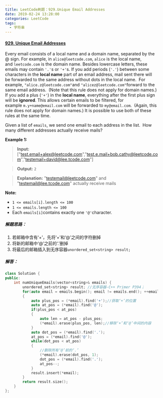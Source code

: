 ```yaml
---
title: LeetCode刷题：929.Unique Email Addresses
date: 2019-02-24 13:28:00
categories: LeetCode
tags:
  - 字符串
---
```

#### [929\. Unique Email Addresses](https://leetcode-cn.com/problems/unique-email-addresses/)
Every email consists of a local name and a domain name, separated by the @ sign.
For example, in ` alice@leetcode.com `, `alice` is the local name, and `leetcode.com` is the domain name.
Besides lowercase letters, these emails may contain `'.'`s or `'+'`s.
If you add periods (`'.'`) between some characters in the **local name** part of an email address, mail sent there will be forwarded to the same address without dots in the local name.  For example, `"alice.z@leetcode.com"`and `"alicez@leetcode.com"`forward to the same email address.  (Note that this rule does not apply for domain names.)
If you add a plus (`'+'`) in the **local name**, everything after the first plus sign will be **ignored**. This allows certain emails to be filtered, for example ` m.y+name@email.com ` will be forwarded to ` my@email.com `.  (Again, this rule does not apply for domain names.)
It is possible to use both of these rules at the same time.

Given a list of `emails`, we send one email to each address in the list.  How many different addresses actually receive mails? 

**Example 1:**
>**Input:**
["test.email+alex@leetcode.com","test.e.mail+bob.cathy@leetcode.com","testemail+david@lee.tcode.com"]

>**Output:** `2`

>**Explanation:** "testemail@leetcode.com" and "testemail@lee.tcode.com" actually receive mails

**Note:**
*   `1 <= emails[i].length <= 100`
*   `1 <= emails.length <= 100`
*   Each `emails[i]`contains exactly one `'@'`character.
##### 解题思路：
1. 若邮箱中含有‘+’，先将‘+’和‘@’之间的字符删掉
2. 将新的邮箱中‘@’之前的‘.’删掉
3. 将最后的邮箱插入到无序容器`unordered_set<string> result;`
##### 解答：
```cpp
class Solution {
public:
    int numUniqueEmails(vector<string>& emails) {
        unordered_set<string> result; //无序容器-C++ Primer P394；
        for(auto email = emails.begin(); email != emails.end(); ++email)
        {
            auto plus_pos = (*email).find('+');//获取‘+’的位置
            auto at_pos = (*email).find('@');
            if(plus_pos < at_pos)
            {
                auto len = at_pos - plus_pos;
                (*email).erase(plus_pos, len);//移除‘+’和‘@’中间的内容
            }
            auto dot_pos = (*email).find('.');
            at_pos = (*email).find('@');
            while(dot_pos < at_pos)
            {
                //删除所有‘@’前的‘.’
                (*email).erase(dot_pos, 1);
                dot_pos = (*email).find('.');
                at_pos--;
            }
            result.insert(*email);
        }
        return result.size();
    }
};
```